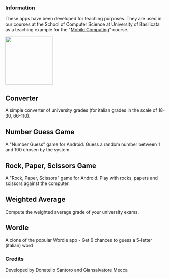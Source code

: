 ### Information

These apps have been developed for teaching purposes. They are used in our courses at the School of Computer Science at University of Basilicata as a teaching example for the "[Mobile Computing](http://www.informatica.unibas.it/moodle)" course.

<a href="https://play.google.com/store/apps/developer?id=School+of+Computer+Science+-+Univ.+of+Basilicata"><img src="https://play.google.com/intl/en_us/badges/images/generic/en-play-badge.png" width="150"/></a>

## Converter
A simple converter of university grades (for italian grades in the scale of 18-30, 66-110).

## Number Guess Game
A "Number Guess" game for Android. Guess a random number between 1 and 100 chosen by the system.

## Rock, Paper, Scissors Game
A "Rock, Paper, Scissors" game for Android. Play with rocks, papers and scissors against the computer.

## Weighted Average
Compute the weighted average grade of your university exams.

## Wordle
A clone of the popular Wordle app - Get 6 chances to guess a 5-letter (italian) word

### Credits

Developed by
Donatello Santoro and Giansalvatore Mecca
